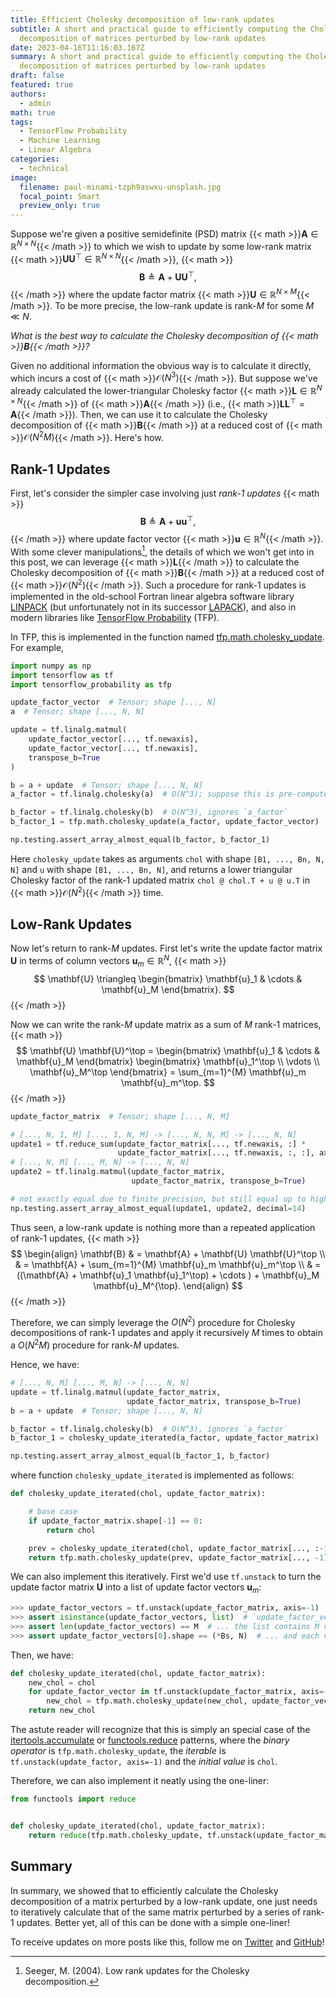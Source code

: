 ```yaml
---
title: Efficient Cholesky decomposition of low-rank updates
subtitle: A short and practical guide to efficiently computing the Cholesky
  decomposition of matrices perturbed by low-rank updates
date: 2023-04-16T11:16:03.167Z
summary: A short and practical guide to efficiently computing the Cholesky
  decomposition of matrices perturbed by low-rank updates
draft: false
featured: true
authors:
  - admin
math: true
tags:
  - TensorFlow Probability
  - Machine Learning
  - Linear Algebra
categories:
  - technical
image:
  filename: paul-minami-tzph9aswxu-unsplash.jpg
  focal_point: Smart
  preview_only: true
---
```


Suppose we're given a positive semidefinite (PSD) 
matrix {{< math >}}$\mathbf{A} \in \mathbb{R}^{N \times N}${{< /math >}} to
which we wish to update by some low-rank
matrix {{< math >}}$\mathbf{U} \mathbf{U}^\top \in \mathbb{R}^{N \times N}${{< /math >}},
{{< math >}}
$$\mathbf{B} \triangleq \mathbf{A} + \mathbf{U} \mathbf{U}^\top,$$
{{< /math >}} 
where the update factor matrix {{< math >}}$\mathbf{U} \in \mathbb{R}^{N \times M}${{< /math >}}.
To be more precise, the low-rank update is rank-$M$ for some $M \ll N$.

*What is the best way to calculate the Cholesky decomposition of {{< math >}}$\mathbf{B}${{< /math >}}?*

Given no additional information the obvious way is to calculate it directly, 
which incurs a cost of {{< math >}}$\mathcal{O}(N^3)${{< /math >}}.
But suppose we've already calculated the lower-triangular Cholesky factor 
{{< math >}}$\mathbf{L} \in \mathbb{R}^{N \times N}${{< /math >}} 
of {{< math >}}$\mathbf{A}${{< /math >}} (i.e., {{< math >}}$\mathbf{LL}^\top = \mathbf{A}${{< /math >}}).
Then, we can use it to calculate the Cholesky decomposition 
of {{< math >}}$\mathbf{B}${{< /math >}} at a reduced cost 
of {{< math >}}$\mathcal{O}(N^2M)${{< /math >}}.
Here's how.

## Rank-1 Updates

First, let's consider the simpler case involving just *rank-1 updates*
{{< math >}}
$$\mathbf{B} \triangleq \mathbf{A} + \mathbf{u} \mathbf{u}^\top,$$
{{< /math >}} 
where update factor vector {{< math >}}$\mathbf{u} \in \mathbb{R}^{N}${{< /math >}}.
With some clever manipulations[^seeger2004low], the details of which we won't
get into in this post, we can leverage {{< math >}}$\mathbf{L}${{< /math >}} to 
calculate the Cholesky decomposition of {{< math >}}$\mathbf{B}${{< /math >}} 
at a reduced cost of {{< math >}}$\mathcal{O}(N^2)${{< /math >}}.
Such a procedure for rank-1 updates is implemented in the old-school Fortran 
linear algebra software library [LINPACK](https://netlib.org/linpack/) 
(but unfortunately not in its successor [LAPACK](https://netlib.org/lapack/)),
and also in modern libraries like [TensorFlow Probability](https://www.tensorflow.org/probability) (TFP).

In TFP, this is implemented in the function named [tfp.math.cholesky_update](https://www.tensorflow.org/probability/api_docs/python/tfp/math/cholesky_update). 
For example,

```python
import numpy as np
import tensorflow as tf
import tensorflow_probability as tfp

update_factor_vector  # Tensor; shape [..., N]
a  # Tensor; shape [..., N, N]

update = tf.linalg.matmul(
    update_factor_vector[..., tf.newaxis],
    update_factor_vector[..., tf.newaxis],
    transpose_b=True
)

b = a + update  # Tensor; shape [..., N, N]
a_factor = tf.linalg.cholesky(a)  # O(N^3); suppose this is pre-computed and stored

b_factor = tf.linalg.cholesky(b)  # O(N^3), ignores `a_factor`
b_factor_1 = tfp.math.cholesky_update(a_factor, update_factor_vector)  # O(N^2), uses `a_factor`

np.testing.assert_array_almost_equal(b_factor, b_factor_1)
```

Here `cholesky_update` takes as arguments `chol` with shape `[B1, ..., Bn, N, N]` 
and `u` with shape `[B1, ..., Bn, N]`, and returns a lower triangular Cholesky 
factor of the rank-1 updated matrix `chol @ chol.T + u @ u.T` in {{< math >}}$\mathcal{O}(N^2)${{< /math >}} time.

## Low-Rank Updates

Now let's return to rank-$M$ updates.
First let's write the update factor matrix $\mathbf{U}$ in terms of column 
vectors $\mathbf{u}_m \in \mathbb{R}^{N}$,
{{< math >}}
$$
\mathbf{U} \triangleq
\begin{bmatrix}
\mathbf{u}_1 & \cdots & \mathbf{u}_M
\end{bmatrix}.
$$
{{< /math >}} 

Now we can write the rank-$M$ update matrix as a sum of $M$ rank-1 matrices,
{{< math >}}
$$
\mathbf{U} \mathbf{U}^\top = 
\begin{bmatrix} \mathbf{u}_1 & \cdots & \mathbf{u}_M \end{bmatrix} 
\begin{bmatrix} \mathbf{u}_1^\top \\ \vdots \\ \mathbf{u}_M^\top \end{bmatrix} = 
\sum_{m=1}^{M} \mathbf{u}_m \mathbf{u}_m^\top.
$$
{{< /math >}} 

```python
update_factor_matrix  # Tensor; shape [..., N, M]

# [..., N, 1, M] [..., 1, N, M] -> [..., N, N, M] -> [..., N, N]
update1 = tf.reduce_sum(update_factor_matrix[..., tf.newaxis, :] *
                        update_factor_matrix[..., tf.newaxis, :, :], axis=-1)
# [..., N, M] [..., M, N] -> [..., N, N]
update2 = tf.linalg.matmul(update_factor_matrix,
                           update_factor_matrix, transpose_b=True)

# not exactly equal due to finite precision, but still equal up to high precision
np.testing.assert_array_almost_equal(update1, update2, decimal=14)
```

Thus seen, a low-rank update is nothing more than a repeated application of 
rank-1 updates,
{{< math >}}
$$
\begin{align}
\mathbf{B} & = \mathbf{A} + \mathbf{U} \mathbf{U}^\top \\ & =
\mathbf{A} + \sum_{m=1}^{M} \mathbf{u}_m \mathbf{u}_m^\top \\ & = 
((\mathbf{A} + \mathbf{u}_1 \mathbf{u}_1^\top) + \cdots ) + \mathbf{u}_M \mathbf{u}_M^{\top}.
\end{align}
$$
{{< /math >}} 

Therefore, we can simply leverage the $O(N^2)$ procedure for Cholesky 
decompositions of rank-1 updates and apply it recursively $M$ times to obtain 
a $O(N^2M)$ procedure for rank-$M$ updates.

Hence, we have:

```python
# [..., N, M] [..., M, N] -> [..., N, N]
update = tf.linalg.matmul(update_factor_matrix,
                          update_factor_matrix, transpose_b=True)
b = a + update  # Tensor; shape [..., N, N]

b_factor = tf.linalg.cholesky(b)  # O(N^3), ignores `a_factor`
b_factor_1 = cholesky_update_iterated(a_factor, update_factor_matrix)  # O(N^2M), uses `a_factor`

np.testing.assert_array_almost_equal(b_factor_1, b_factor)
```

where function `cholesky_update_iterated` is implemented as follows:

```python
def cholesky_update_iterated(chol, update_factor_matrix):

    # base case
    if update_factor_matrix.shape[-1] == 0:
        return chol

    prev = cholesky_update_iterated(chol, update_factor_matrix[..., :-1])
    return tfp.math.cholesky_update(prev, update_factor_matrix[..., -1])
```

We can also implement this iteratively.
First we'd use `tf.unstack` to turn the update factor matrix $\mathbf{U}$ 
into a list of update factor vectors $\mathbf{u}_m$:

```python
>>> update_factor_vectors = tf.unstack(update_factor_matrix, axis=-1)
>>> assert isinstance(update_factor_vectors, list)  # `update_factor_vectors` is a list
>>> assert len(update_factor_vectors) == M  # ... the list contains M vectors
>>> assert update_factor_vectors[0].shape == (*Bs, N)  # ... and each vector has shape [B1, ..., Bn, N]
```

Then, we have:

```python
def cholesky_update_iterated(chol, update_factor_matrix):
    new_chol = chol
    for update_factor_vector in tf.unstack(update_factor_matrix, axis=-1):
        new_chol = tfp.math.cholesky_update(new_chol, update_factor_vector)
    return new_chol
```

The astute reader will recognize that this is simply an special case of 
the [itertools.accumulate](https://docs.python.org/3/library/itertools.html#itertools.accumulate) 
or [functools.reduce](https://docs.python.org/3/library/functools.html#functools.reduce)
patterns, where 
the *binary operator* is `tfp.math.cholesky_update`, 
the *iterable* is `tf.unstack(update_factor, axis=-1)` and 
the *initial value* is `chol`.

Therefore, we can also implement it neatly using the one-liner:

```python
from functools import reduce


def cholesky_update_iterated(chol, update_factor_matrix):
    return reduce(tfp.math.cholesky_update, tf.unstack(update_factor_matrix, axis=-1), chol)
```

## Summary

In summary, we showed that to efficiently calculate the Cholesky decomposition 
of a matrix perturbed by a low-rank update, one just needs to iteratively 
calculate that of the same matrix perturbed by a series of rank-1 updates.
Better yet, all of this can be done with a simple one-liner!

To receive updates on more posts like this, follow me on [Twitter] and [GitHub]!

[Twitter]: https://twitter.com/louistiao
[GitHub]: https://github.com/ltiao


[^seeger2004low]: Seeger, M. (2004). Low rank updates for the Cholesky decomposition.
[^dongarra1979linpack]: Dongarra, J. J., Moler, C. B., Bunch, J. R., & Stewart, G. W. (1979). LINPACK users' guide. Society for Industrial and Applied Mathematics.
